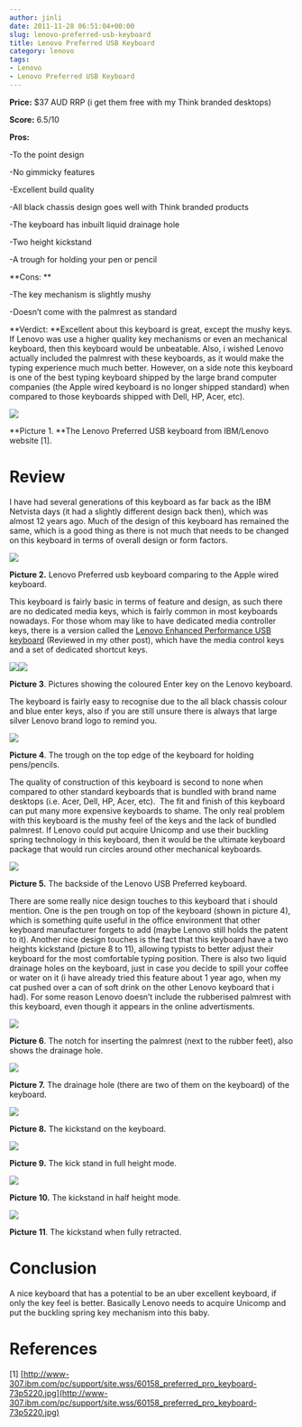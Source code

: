 ```yaml
---
author: jinli
date: 2011-11-28 06:51:04+00:00
slug: lenovo-preferred-usb-keyboard
title: Lenovo Preferred USB Keyboard
category: lenovo
tags:
- Lenovo
- Lenovo Preferred USB Keyboard
---
```


**Price:** $37 AUD RRP (i get them free with my Think branded desktops)

**Score:** 6.5/10

**Pros:**

-To the point design

-No gimmicky features

-Excellent build quality

-All black chassis design goes well with Think branded products

-The keyboard has inbuilt liquid drainage hole

-Two height kickstand

-A trough for holding your pen or pencil

**Cons: **

-The key mechanism is slightly mushy

-Doesn’t come with the palmrest as standard

**Verdict: **Excellent about this keyboard is great, except the mushy keys. If Lenovo was use a higher quality key mechanisms or even an mechanical keyboard, then this keyboard would be unbeatable. Also, i wished Lenovo actually included the palmrest with these keyboards, as it would make the typing experience much much better. However, on a side note this keyboard is one of the best typing keyboard shipped by the large brand computer companies (the Apple wired keyboard is no longer shipped standard) when compared to those keyboards shipped with Dell, HP, Acer, etc).


[![](http://thinkorama.files.wordpress.com/2011/08/60158_preferred_pro_keyboard-73p5220.jpg?w=395&h=224)](http://thinkorama.files.wordpress.com/2011/08/60158_preferred_pro_keyboard-73p5220.jpg)




**Picture 1. **The Lenovo Preferred USB keyboard from IBM/Lenovo website [1].





# **Review**


I have had several generations of this keyboard as far back as the IBM Netvista days (it had a slightly different design back then), which was almost 12 years ago. Much of the design of this keyboard has remained the same, which is a good thing as there is not much that needs to be changed on this keyboard in terms of overall design or form factors.


[![](http://thinkorama.files.wordpress.com/2011/08/img_0525.jpg?w=448&h=336)](http://thinkorama.files.wordpress.com/2011/08/img_0525.jpg)




**Picture 2.** Lenovo Preferred usb keyboard comparing to the Apple wired keyboard.


This keyboard is fairly basic in terms of feature and design, as such there are no dedicated media keys, which is fairly common in most keyboards nowadays. For those whom may like to have dedicated media controller keys, there is a version called the [Lenovo Enhanced Performance USB keyboard](http://shopap.lenovo.com/SEUILibrary/controller/e/auepp/StdAffinityPortal/en_AU/catalog.workflow:item.detail?GroupID=38&Code=73P2620&current-category-id=E9ADAEB6787146E29B78400A33E7FE8A&&hide_menu_area=yes) (Reviewed in my other post), which have the media control keys and a set of dedicated shortcut keys.


[![](http://thinkorama.files.wordpress.com/2011/08/img_0526.jpg?w=448&h=336)](http://thinkorama.files.wordpress.com/2011/08/img_0526.jpg)[![](http://thinkorama.files.wordpress.com/2011/08/img_0527.jpg?w=336&h=448)](http://thinkorama.files.wordpress.com/2011/08/img_0527.jpg)




**Picture 3**. Pictures showing the coloured Enter key on the Lenovo keyboard.


The keyboard is fairly easy to recognise due to the all black chassis colour and blue enter keys, also if you are still unsure there is always that large silver Lenovo brand logo to remind you.


[![](http://thinkorama.files.wordpress.com/2011/08/img_0528.jpg?w=448&h=336)](http://thinkorama.files.wordpress.com/2011/08/img_0528.jpg)




**Picture 4**. The trough on the top edge of the keyboard for holding pens/pencils.


The quality of construction of this keyboard is second to none when compared to other standard keyboards that is bundled with brand name desktops (i.e. Acer, Dell, HP, Acer, etc).  The fit and finish of this keyboard can put many more expensive keyboards to shame. The only real problem with this keyboard is the mushy feel of the keys and the lack of bundled palmrest. If Lenovo could put acquire Unicomp and use their buckling spring technology in this keyboard, then it would be the ultimate keyboard package that would run circles around other mechanical keyboards.


[![](http://thinkorama.files.wordpress.com/2011/08/img_0529.jpg?w=448&h=336)](http://thinkorama.files.wordpress.com/2011/08/img_0529.jpg)




**Picture 5.** The backside of the Lenovo USB Preferred keyboard.




There are some really nice design touches to this keyboard that i should mention. One is the pen trough on top of the keyboard (shown in picture 4), which is something quite useful in the office environment that other keyboard manufacturer forgets to add (maybe Lenovo still holds the patent to it). Another nice design touches is the fact that this keyboard have a two heights kickstand (picture 8 to 11), allowing typists to better adjust their keyboard for the most comfortable typing position. There is also two liquid drainage holes on the keyboard, just in case you decide to spill your coffee or water on it (i have already tried this feature about 1 year ago, when my cat pushed over a can of soft drink on the other Lenovo keyboard that i had). For some reason Lenovo doesn’t include the rubberised palmrest with this keyboard, even though it appears in the online advertisments.




[![](http://thinkorama.files.wordpress.com/2011/08/img_0530.jpg?w=448&h=336)](http://thinkorama.files.wordpress.com/2011/08/img_0530.jpg)




**Picture 6**. The notch for inserting the palmrest (next to the rubber feet), also shows the drainage hole.




[![](http://thinkorama.files.wordpress.com/2011/08/img_0531.jpg?w=448&h=336)](http://thinkorama.files.wordpress.com/2011/08/img_0531.jpg)




**Picture 7.** The drainage hole (there are two of them on the keyboard) of the keyboard.





[![](http://thinkorama.files.wordpress.com/2011/08/img_0532.jpg?w=448&h=336)](http://thinkorama.files.wordpress.com/2011/08/img_0532.jpg)




**Picture 8.** The kickstand on the keyboard.




[![](http://thinkorama.files.wordpress.com/2011/08/img_0535.jpg?w=448&h=336)](http://thinkorama.files.wordpress.com/2011/08/img_0535.jpg)




**Picture 9.** The kick stand in full height mode.




[![](http://thinkorama.files.wordpress.com/2011/08/img_0533.jpg?w=448&h=336)](http://thinkorama.files.wordpress.com/2011/08/img_0533.jpg)




**Picture 10.** The kickstand in half height mode.




[![](http://thinkorama.files.wordpress.com/2011/08/img_0534.jpg?w=448&h=336)](http://thinkorama.files.wordpress.com/2011/08/img_0534.jpg)




**Picture 11**. The kickstand when fully retracted.





# Conclusion


A nice keyboard that has a potential to be an uber excellent keyboard, if only the key feel is better. Basically Lenovo needs to acquire Unicomp and put the buckling spring key mechanism into this baby.


# References


[1] [http://www-307.ibm.com/pc/support/site.wss/60158_preferred_pro_keyboard-73p5220.jpg](http://www-307.ibm.com/pc/support/site.wss/60158_preferred_pro_keyboard-73p5220.jpg)


